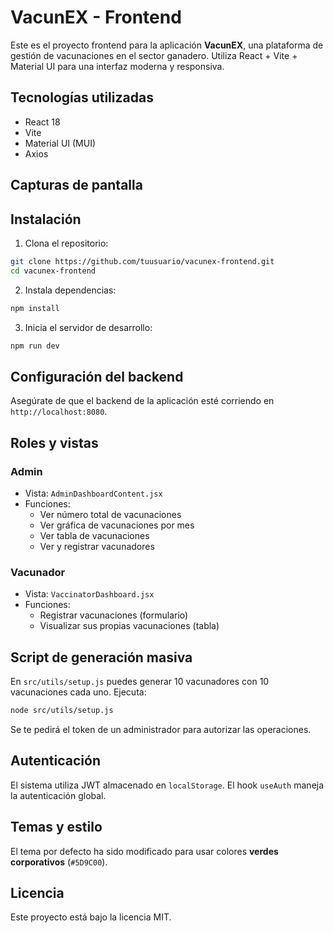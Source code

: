 # VacunEX - Frontend

Este es el proyecto frontend para la aplicación **VacunEX**, una plataforma de gestión de vacunaciones en el sector ganadero. Utiliza React + Vite + Material UI para una interfaz moderna y responsiva.

## Tecnologías utilizadas

- React 18
- Vite
- Material UI (MUI)
- Axios

## Capturas de pantalla


## Instalación

1. Clona el repositorio:
```bash
git clone https://github.com/tuusuario/vacunex-frontend.git
cd vacunex-frontend
```

2. Instala dependencias:
```bash
npm install
```

3. Inicia el servidor de desarrollo:
```bash
npm run dev
```

## Configuración del backend
Asegúrate de que el backend de la aplicación esté corriendo en `http://localhost:8080`.

## Roles y vistas

### Admin
- Vista: `AdminDashboardContent.jsx`
- Funciones:
  - Ver número total de vacunaciones
  - Ver gráfica de vacunaciones por mes
  - Ver tabla de vacunaciones
  - Ver y registrar vacunadores

### Vacunador
- Vista: `VaccinatorDashboard.jsx`
- Funciones:
  - Registrar vacunaciones (formulario)
  - Visualizar sus propias vacunaciones (tabla)

## Script de generación masiva
En `src/utils/setup.js` puedes generar 10 vacunadores con 10 vacunaciones cada uno. Ejecuta:

```bash
node src/utils/setup.js
```

Se te pedirá el token de un administrador para autorizar las operaciones.

## Autenticación
El sistema utiliza JWT almacenado en `localStorage`. El hook `useAuth` maneja la autenticación global.

## Temas y estilo
El tema por defecto ha sido modificado para usar colores **verdes corporativos** (`#5D9C00`).

## Licencia
Este proyecto está bajo la licencia MIT.
